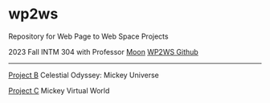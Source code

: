 # wp2ws
 Repository for Web Page to Web Space Projects

 2023 Fall INTM 304 with Professor [Moon](https://github.com/MOQN)
 [WP2WS Github](https://github.com/MOQN/IMA-Web-Page-To-Web-Space)

 ---

 [Project B](https://mickeykorea.github.io/wp2ws/Project_B/)
 Celestial Odyssey: Mickey Universe

 [Project C]()
 Mickey Virtual World
